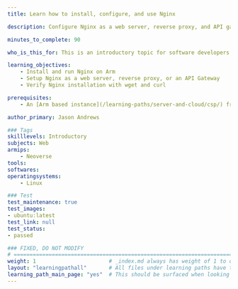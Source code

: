 ```yaml
---
title: Learn how to install, configure, and use Nginx

description: Configure Nginx as a web server, reverse proxy, and API gateway

minutes_to_complete: 90

who_is_this_for: This is an introductory topic for software developers who want to learn how to install, build, and use Nginx on Arm.

learning_objectives:
    - Install and run Nginx on Arm
    - Setup Nginx as a web server, reverse proxy, or an API Gateway
    - Verify Nginx installation with wget and curl

prerequisites:
    - An [Arm based instance](/learning-paths/server-and-cloud/csp/) from an appropriate cloud service provider running `Ubuntu 20.04` or `Ubuntu 22.04`.

author_primary: Jason Andrews

### Tags
skilllevels: Introductory
subjects: Web
armips:
    - Neoverse
tools:
softwares:
operatingsystems:
    - Linux

### Test
test_maintenance: true
test_images:
- ubuntu:latest
test_link: null
test_status:
- passed

### FIXED, DO NOT MODIFY
# ================================================================================
weight: 1                       # _index.md always has weight of 1 to order correctly
layout: "learningpathall"       # All files under learning paths have this same wrapper
learning_path_main_page: "yes"  # This should be surfaced when looking for related content. Only set for _index.md of learning path content.
---
```

